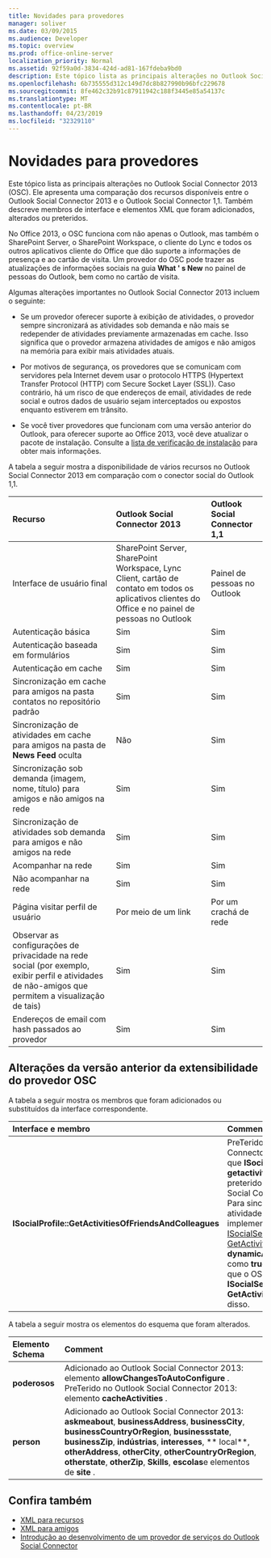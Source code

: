 ```yaml
---
title: Novidades para provedores
manager: soliver
ms.date: 03/09/2015
ms.audience: Developer
ms.topic: overview
ms.prod: office-online-server
localization_priority: Normal
ms.assetid: 92f59a0d-3834-424d-ad81-167fdeba9bd0
description: Este tópico lista as principais alterações no Outlook Social Connector 2013 (OSC). Ele apresenta uma comparação dos recursos disponíveis entre o Outlook Social Connector 2013 e o Outlook Social Connector 1,1.
ms.openlocfilehash: 6b735555d312c149d7dc8b827990b96bfc229678
ms.sourcegitcommit: 8fe462c32b91c87911942c188f3445e85a54137c
ms.translationtype: MT
ms.contentlocale: pt-BR
ms.lasthandoff: 04/23/2019
ms.locfileid: "32329110"
---
```

# <a name="whats-new-for-providers"></a>Novidades para provedores

Este tópico lista as principais alterações no Outlook Social Connector 2013 (OSC). Ele apresenta uma comparação dos recursos disponíveis entre o Outlook Social Connector 2013 e o Outlook Social Connector 1,1. Também descreve membros de interface e elementos XML que foram adicionados, alterados ou preteridos. 
  
No Office 2013, o OSC funciona com não apenas o Outlook, mas também o SharePoint Server, o SharePoint Workspace, o cliente do Lync e todos os outros aplicativos cliente do Office que dão suporte a informações de presença e ao cartão de visita. Um provedor do OSC pode trazer as atualizações de informações sociais na guia **What ' s New** no painel de pessoas do Outlook, bem como no cartão de visita. 
  
Algumas alterações importantes no Outlook Social Connector 2013 incluem o seguinte: 
  
- Se um provedor oferecer suporte à exibição de atividades, o provedor sempre sincronizará as atividades sob demanda e não mais se redepender de atividades previamente armazenadas em cache. Isso significa que o provedor armazena atividades de amigos e não amigos na memória para exibir mais atividades atuais.
    
- Por motivos de segurança, os provedores que se comunicam com servidores pela Internet devem usar o protocolo HTTPS (Hypertext Transfer Protocol (HTTP) com Secure Socket Layer (SSL)). Caso contrário, há um risco de que endereços de email, atividades de rede social e outros dados de usuário sejam interceptados ou expostos enquanto estiverem em trânsito.
    
- Se você tiver provedores que funcionam com uma versão anterior do Outlook, para oferecer suporte ao Office 2013, você deve atualizar o pacote de instalação. Consulte a [lista de verificação de instalação](installation-checklist.md) para obter mais informações. 
    
A tabela a seguir mostra a disponibilidade de vários recursos no Outlook Social Connector 2013 em comparação com o conector social do Outlook 1,1.
  
|**Recurso**|**Outlook Social Connector 2013**|**Outlook Social Connector 1,1**|
|:-----|:-----|:-----|
|Interface de usuário final  <br/> |SharePoint Server, SharePoint Workspace, Lync Client, cartão de contato em todos os aplicativos clientes do Office e no painel de pessoas no Outlook  <br/> |Painel de pessoas no Outlook  <br/> |
|Autenticação básica  <br/> |Sim  <br/> |Sim  <br/> |
|Autenticação baseada em formulários  <br/> |Sim  <br/> |Sim  <br/> |
|Autenticação em cache  <br/> |Sim  <br/> |Sim  <br/> |
|Sincronização em cache para amigos na pasta contatos no repositório padrão  <br/> |Sim  <br/> |Sim  <br/> |
|Sincronização de atividades em cache para amigos na pasta de **News Feed** oculta  <br/> |Não  <br/> |Sim  <br/> |
|Sincronização sob demanda (imagem, nome, título) para amigos e não amigos na rede  <br/> |Sim  <br/> |Sim  <br/> |
|Sincronização de atividades sob demanda para amigos e não amigos na rede  <br/> |Sim  <br/> |Sim  <br/> |
|Acompanhar na rede  <br/> |Sim  <br/> |Sim  <br/> |
|Não acompanhar na rede  <br/> |Sim  <br/> |Sim  <br/> |
|Página visitar perfil de usuário  <br/> |Por meio de um link  <br/> |Por um crachá de rede  <br/> |
|Observar as configurações de privacidade na rede social (por exemplo, exibir perfil e atividades de não-amigos que permitem a visualização de tais)  <br/> |Sim  <br/> |Sim  <br/> |
|Endereços de email com hash passados ao provedor  <br/> |Sim  <br/> |Sim  <br/> |

<a name="OlSocialConnector_Changes"> </a>

## <a name="changes-from-the-previous-version-of-osc-provider-extensibility"></a>Alterações da versão anterior da extensibilidade do provedor OSC

A tabela a seguir mostra os membros que foram adicionados ou substituídos da interface correspondente.
  
|**Interface e membro**|**Comment**|
|:-----|:-----|
|**ISocialProfile::GetActivitiesOfFriendsAndColleagues** <br/> |PreTerido no Outlook Social Connector 2013. Observe que **ISocialSession:: getactivities** também foi preterido desde o Outlook Social Connector 1,1.  <br/> Para sincronizar feeds de atividades, você deve implementar o método [ISocialSession2:: GetActivitiesEx](isocialsession2-getactivitiesex.md) . Defina **dynamicActivitiesLookupEx** como **true**, que solicitará que o OSC chame **ISocialSession2:: GetActivitiesEx** em vez disso.  <br/> |
   
A tabela a seguir mostra os elementos do esquema que foram alterados.
  
|**Elemento Schema**|**Comment**|
|:-----|:-----|
|**poderosos** <br/> |Adicionado ao Outlook Social Connector 2013: elemento **allowChangesToAutoConfigure** .  <br/> PreTerido no Outlook Social Connector 2013: elemento **cacheActivities** .  <br/> |
|**person** <br/> |Adicionado ao Outlook Social Connector 2013: **askmeabout**, **businessAddress**, **businessCity**, **businessCountryOrRegion**, **businessstate**, **businessZip**, **indústrias**, **interesses**, ** local**, **otherAddress**, **otherCity**, **otherCountryOrRegion**, **otherstate**, **otherZip**, **Skills**, **escolas**e elementos de **site** .  <br/> |
   
## <a name="see-also"></a>Confira também

- [XML para recursos](xml-for-capabilities.md)
- [XML para amigos](xml-for-friends.md)
- [Introdução ao desenvolvimento de um provedor de serviços do Outlook Social Connector](getting-started-with-developing-an-outlook-social-connector-provider.md)

